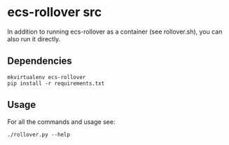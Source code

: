 # ecs-rollover src

In addition to running ecs-rollover as a container (see rollover.sh), you can also run it directly.

## Dependencies

```
mkvirtualenv ecs-rollover
pip install -r requirements.txt
```

## Usage

For all the commands and usage see:
```
./rollover.py --help
```

